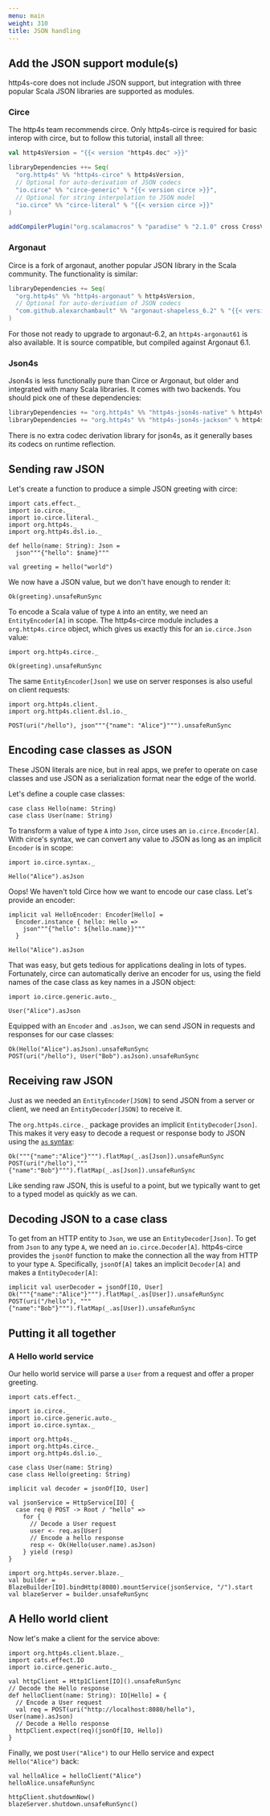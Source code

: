 ```yaml
---
menu: main
weight: 310
title: JSON handling
---
```


## Add the JSON support module(s)

http4s-core does not include JSON support, but integration with three
popular Scala JSON libraries are supported as modules.

### Circe

The http4s team recommends circe.  Only http4s-circe is required for
basic interop with circe, but to follow this tutorial, install all three:

```scala
val http4sVersion = "{{< version "http4s.doc" >}}"

libraryDependencies ++= Seq(
  "org.http4s" %% "http4s-circe" % http4sVersion,
  // Optional for auto-derivation of JSON codecs
  "io.circe" %% "circe-generic" % "{{< version circe >}}",
  // Optional for string interpolation to JSON model
  "io.circe" %% "circe-literal" % "{{< version circe >}}"
)

addCompilerPlugin("org.scalamacros" % "paradise" % "2.1.0" cross CrossVersion.full)
```

### Argonaut

Circe is a fork of argonaut, another popular JSON library in the Scala
community.  The functionality is similar:

```scala
libraryDependencies += Seq(
  "org.http4s" %% "http4s-argonaut" % http4sVersion,
  // Optional for auto-derivation of JSON codecs
  "com.github.alexarchambault" %% "argonaut-shapeless_6.2" % "{{< version "argonaut-shapeless_6.2" >}}"
)
```

For those not ready to upgrade to argonaut-6.2, an `http4s-argonaut61`
is also available.  It is source compatible, but compiled against
Argonaut 6.1.

### Json4s

Json4s is less functionally pure than Circe or Argonaut, but older and
integrated with many Scala libraries.  It comes with two backends.
You should pick one of these dependencies:

```scala
libraryDependencies += "org.http4s" %% "http4s-json4s-native" % http4sVersion
libraryDependencies += "org.http4s" %% "http4s-json4s-jackson" % http4sVersion
```

There is no extra codec derivation library for json4s, as it generally
bases its codecs on runtime reflection.

## Sending raw JSON

Let's create a function to produce a simple JSON greeting with circe:

```tut:book
import cats.effect._
import io.circe._
import io.circe.literal._
import org.http4s._
import org.http4s.dsl.io._

def hello(name: String): Json =
  json"""{"hello": $name}"""

val greeting = hello("world")
```

We now have a JSON value, but we don't have enough to render it:

```tut:fail
Ok(greeting).unsafeRunSync
```

To encode a Scala value of type `A` into an entity, we need an
`EntityEncoder[A]` in scope.  The http4s-circe module includes a
`org.http4s.circe` object, which gives us exactly this for an
`io.circe.Json` value:

```tut:book
import org.http4s.circe._

Ok(greeting).unsafeRunSync
```

The same `EntityEncoder[Json]` we use on server responses is also
useful on client requests:

```tut:book
import org.http4s.client._
import org.http4s.client.dsl.io._

POST(uri("/hello"), json"""{"name": "Alice"}""").unsafeRunSync
```

## Encoding case classes as JSON

These JSON literals are nice, but in real apps, we prefer to operate
on case classes and use JSON as a serialization format near the edge
of the world.

Let's define a couple case classes:

```tut:silent
case class Hello(name: String)
case class User(name: String)
```

To transform a value of type `A` into `Json`, circe uses an
`io.circe.Encoder[A]`.  With circe's syntax, we can convert any value
to JSON as long as an implicit `Encoder` is in scope:

```tut:silent
import io.circe.syntax._
```

```tut:fail
Hello("Alice").asJson
```

Oops!  We haven't told Circe how we want to encode our case class.
Let's provide an encoder:

```tut:book
implicit val HelloEncoder: Encoder[Hello] =
  Encoder.instance { hello: Hello =>
    json"""{"hello": ${hello.name}}"""
  }

Hello("Alice").asJson
```

That was easy, but gets tedious for applications dealing in lots of
types.  Fortunately, circe can automatically derive an encoder for us,
using the field names of the case class as key names in a JSON object:

```tut:book
import io.circe.generic.auto._

User("Alice").asJson
```

Equipped with an `Encoder` and `.asJson`, we can send JSON in requests
and responses for our case classes:

```tut:book
Ok(Hello("Alice").asJson).unsafeRunSync
POST(uri("/hello"), User("Bob").asJson).unsafeRunSync
```

## Receiving raw JSON

Just as we needed an `EntityEncoder[JSON]` to send JSON from a server
or client, we need an `EntityDecoder[JSON]` to receive it.

The `org.http4s.circe._` package provides an implicit
`EntityDecoder[Json]`.  This makes it very easy to decode a request or
response body to JSON using the [`as` syntax]:

```tut:book
Ok("""{"name":"Alice"}""").flatMap(_.as[Json]).unsafeRunSync
POST(uri("/hello"),"""{"name":"Bob"}""").flatMap(_.as[Json]).unsafeRunSync
```

Like sending raw JSON, this is useful to a point, but we typically
want to get to a typed model as quickly as we can.

## Decoding JSON to a case class

To get from an HTTP entity to `Json`, we use an `EntityDecoder[Json]`.
To get from `Json` to any type `A`, we need an `io.circe.Decoder[A]`.
http4s-circe provides the `jsonOf` function to make the connection all
the way from HTTP to your type `A`.  Specifically, `jsonOf[A]` takes
an implicit `Decoder[A]` and makes a `EntityDecoder[A]`:

```tut:book
implicit val userDecoder = jsonOf[IO, User]
Ok("""{"name":"Alice"}""").flatMap(_.as[User]).unsafeRunSync
POST(uri("/hello"), """{"name":"Bob"}""").flatMap(_.as[User]).unsafeRunSync
```

## Putting it all together

### A Hello world service

Our hello world service will parse a `User` from a request and offer a
proper greeting.

```tut:silent
import cats.effect._

import io.circe._
import io.circe.generic.auto._
import io.circe.syntax._

import org.http4s._
import org.http4s.circe._
import org.http4s.dsl.io._

case class User(name: String)
case class Hello(greeting: String)

implicit val decoder = jsonOf[IO, User]

val jsonService = HttpService[IO] {
  case req @ POST -> Root / "hello" =>
    for {
	  // Decode a User request
	  user <- req.as[User]
	  // Encode a hello response
	  resp <- Ok(Hello(user.name).asJson)
    } yield (resp)
}

import org.http4s.server.blaze._
val builder = BlazeBuilder[IO].bindHttp(8080).mountService(jsonService, "/").start
val blazeServer = builder.unsafeRunSync
```

## A Hello world client

Now let's make a client for the service above:

```tut:silent
import org.http4s.client.blaze._
import cats.effect.IO
import io.circe.generic.auto._

val httpClient = Http1Client[IO]().unsafeRunSync
// Decode the Hello response
def helloClient(name: String): IO[Hello] = {
  // Encode a User request
  val req = POST(uri("http://localhost:8080/hello"), User(name).asJson)
  // Decode a Hello response
  httpClient.expect(req)(jsonOf[IO, Hello])
}
```

Finally, we post `User("Alice")` to our Hello service and expect
`Hello("Alice")` back:

```tut:book
val helloAlice = helloClient("Alice")
helloAlice.unsafeRunSync
```

```tut:invisible
httpClient.shutdownNow()
blazeServer.shutdown.unsafeRunSync()
```

[argonaut-shapeless]: https://github.com/alexarchambault/argonaut-shapeless
[circe-generic]: https://github.com/travisbrown/circe#codec-derivation
[jsonExtract]: https://github.com/http4s/http4s/blob/master/json4s/src/main/scala/org/http4s/json4s/Json4sInstances.scala#L29
[`as` syntax]: ../api/org/http4s/MessageOps.html#as[T](implicitF:cats.FlatMap[F],implicitdecoder:org.http4s.EntityDecoder[F,T]):F[T]

